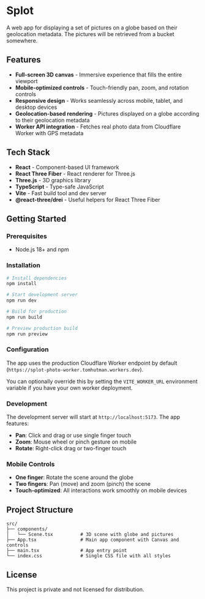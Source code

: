 # Splot

A web app for displaying a set of pictures on a globe based on their geolocation metadata. The pictures will be retrieved from a bucket somewhere.

## Features

- **Full-screen 3D canvas** - Immersive experience that fills the entire viewport
- **Mobile-optimized controls** - Touch-friendly pan, zoom, and rotation controls
- **Responsive design** - Works seamlessly across mobile, tablet, and desktop devices
- **Geolocation-based rendering** - Pictures displayed on a globe according to their geolocation metadata
- **Worker API integration** - Fetches real photo data from Cloudflare Worker with GPS metadata

## Tech Stack

- **React** - Component-based UI framework
- **React Three Fiber** - React renderer for Three.js
- **Three.js** - 3D graphics library
- **TypeScript** - Type-safe JavaScript
- **Vite** - Fast build tool and dev server
- **@react-three/drei** - Useful helpers for React Three Fiber

## Getting Started

### Prerequisites

- Node.js 18+ and npm

### Installation

```bash
# Install dependencies
npm install

# Start development server
npm run dev

# Build for production
npm run build

# Preview production build
npm run preview
```

### Configuration

The app uses the production Cloudflare Worker endpoint by default (`https://splot-photo-worker.tomhutman.workers.dev`). 

You can optionally override this by setting the `VITE_WORKER_URL` environment variable if you have your own worker deployment.

### Development

The development server will start at `http://localhost:5173`. The app features:

- **Pan**: Click and drag or use single finger touch
- **Zoom**: Mouse wheel or pinch gesture on mobile
- **Rotate**: Right-click drag or two-finger touch

### Mobile Controls

- **One finger**: Rotate the scene around the globe
- **Two fingers**: Pan (move) and zoom (pinch) the scene
- **Touch-optimized**: All interactions work smoothly on mobile devices

## Project Structure

```
src/
├── components/
│   └── Scene.tsx          # 3D scene with globe and pictures
├── App.tsx                # Main app component with Canvas and controls
├── main.tsx               # App entry point
└── index.css              # Single CSS file with all styles
```

## License

This project is private and not licensed for distribution.